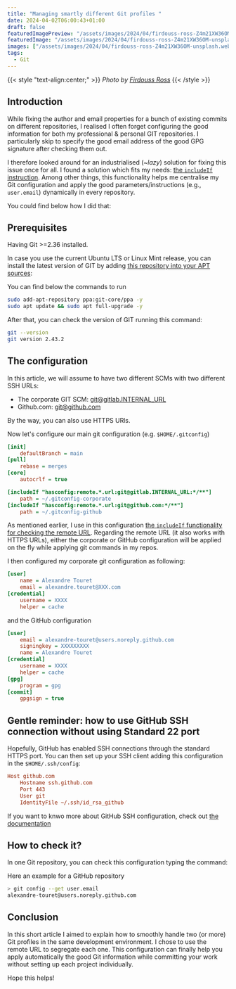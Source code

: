 ```yaml
---
title: "Managing smartly different Git profiles "
date: 2024-04-02T06:00:43+01:00
draft: false
featuredImagePreview: "/assets/images/2024/04/firdouss-ross-Z4m21XW36OM-unsplash.webp"
featuredImage: "/assets/images/2024/04/firdouss-ross-Z4m21XW36OM-unsplash.webp"
images: ["/assets/images/2024/04/firdouss-ross-Z4m21XW36OM-unsplash.webp"]
tags:
  - Git
---
```

{{< style "text-align:center;" >}}
_Photo by [Firdouss Ross](https://unsplash.com/@firdoussross?utm_content=creditCopyText&utm_medium=referral&utm_source=unsplash)_
{{< /style >}}


## Introduction
While fixing the author and email properties for a bunch of existing commits on different repositories, I realised I often forget configuring the good information for both my professional & personal GIT repositories.
I particularly skip to specify the good email address of the good GPG signature after checking them out.

I therefore looked around for an industrialised (_~lazy_) solution for fixing this issue once for all.
I found a solution which fits my needs: [the ``includeIf`` instruction](https://git-scm.com/docs/git-config#Documentation/git-config.txt-codehasconfigremoteurlcode).
Among other things, this functionality helps me centralise my Git configuration and apply the good parameters/instructions (e.g., ``user.email``) dynamically in every repository.

You could find below how I did that:

## Prerequisites

Having Git >=2.36 installed.

In case you use the current Ubuntu LTS or Linux Mint release, you can install the latest version of GIT by adding [this repository into your APT sources](https://launchpad.net/~git-core/+archive/ubuntu/ppa?ref=itsfoss.com):

You can find below the commands to run
```bash
sudo add-apt-repository ppa:git-core/ppa -y
sudo apt update && sudo apt full-upgrade -y
```

After that, you can check the version of GIT running this command:

```bash
git --version
git version 2.43.2
```

## The configuration
In this article, we will assume to have two different SCMs with two different SSH URLs:
* The corporate GIT SCM: git@gitlab.INTERNAL_URL
* Github.com: git@github.com

By the way, you can also use HTTPS URls.

Now let's configure our main git configuration (e.g. ``$HOME/.gitconfig``)

```ini
[init]
	defaultBranch = main
[pull]
	rebase = merges
[core]
	autocrlf = true

[includeIf "hasconfig:remote.*.url:git@gitlab.INTERNAL_URL:*/**"]
    path = ~/.gitconfig-corporate
[includeIf "hasconfig:remote.*.url:git@github.com:*/**"]
	path = ~/.gitconfig-github
```

As mentioned earlier, I use in this configuration [the ``includeIf`` functionality for checking the remote URL](https://git-scm.com/docs/git-config#Documentation/git-config.txt-codehasconfigremoteurlcode).
Regarding the remote URL (it also works with HTTPS URLs), either the corporate or GitHub configuration will be applied on the fly while applying git commands in my repos.

I then configured my corporate git configuration as following:

```ini
[user]
	name = Alexandre Touret
	email = alexandre.touret@XXX.com
[credential]
	username = XXXX
	helper = cache
```

and the GitHub configuration

```ini
[user]
  	email = alexandre-touret@users.noreply.github.com
	signingkey = XXXXXXXXX
	name = Alexandre Touret
[credential]
	username = XXXX
	helper = cache
[gpg]
	program = gpg
[commit]
	gpgsign = true
```


## Gentle reminder: how to use GitHub SSH connection without using Standard 22 port
Hopefully, GitHub has enabled SSH connections through the standard HTTPS port. 
You can then set up your SSH client adding this configuration in the ``$HOME/.ssh/config``:

```ini
Host github.com
    Hostname ssh.github.com
    Port 443
    User git
    IdentityFile ~/.ssh/id_rsa_github

``` 

If you want to knwo more about GitHub SSH configuration, check out [the documentation](https://docs.github.com/fr/authentication/connecting-to-github-with-ssh)

## How to check it?

In one Git repository, you can check this configuration typing the command:

Here an example for a GitHub repository

```bash
> git config --get user.email
alexandre-touret@users.noreply.github.com
```

## Conclusion
In this short article I aimed to explain how to smoothly handle two (or more) Git profiles in the same development environment.
I chose to use the remote URL to segregate each one.
This configuration can finally help you apply automatically the good Git information while committing your work without setting up each project individually.

Hope this helps!
